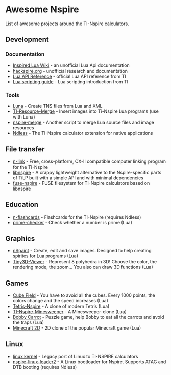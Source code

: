 
# Awesome Nspire

List of awesome projects around the TI-Nspire calculators.

## Development

### Documentation

 - [Inspired Lua Wiki](https://wiki.inspired-lua.org/) - an unofficial Lua Api documentation
 - [hackspire.org](https://hackspire.org//index.php?title=Main_Page) - unofficial research and documentation
 - [Lua API Reference](https://education.ti.com/-/media/7EFB09CED41C4190AFF8F60283B6727A) - official Lua API reference from TI
 - [Lua scripting guide](https://education.ti.com/-/media/710B5A95C80B4C3AA822CA65A1ECAB75) - Lua scripting introduction from TI

### Tools

 - [Luna](https://github.com/ndless-nspire/Luna) - Create TNS files from Lua and XML
 - [TI-Resource-Merge](https://github.com/DaveDuck321/TI-Resource-Merge) - Insert images into Ti-Nspire Lua programs (use with Luna)
 - [nspire-merge](https://github.com/alexcoder04/nspire-merge) - Another script to merge Lua source files and image resources
 - [Ndless](https://github.com/ndless-nspire/Ndless) - The TI-Nspire calculator extension for native applications

## File transfer

 - [n-link](https://github.com/lights0123/n-link) - Free, cross-platform, CX-II compatible computer linking program for the TI-Nspire
 - [libnspire](https://github.com/Vogtinator/libnspire) - A crappy lightweight alternative to the Nspire-specific parts of TiLP built with a simple API and with minimal dependencies
 - [fuse-nspire](https://github.com/Vogtinator/fuse-nspire) - FUSE filesystem for TI-Nspire calculators based on libnspire

## Education

 - [n-flashcards](https://github.com/lights0123/n-flashcards) - Flashcards for the TI-Nspire (requires Ndless)
 - [prime-checker](https://github.com/alexcoder04/prime-checker) - Check whether a number is prime (Lua)

## Graphics

 - [nSpaint](https://www.ticalc.org/archives/files/fileinfo/447/44726.html) - Create, edit and save images. Designed to help creating spirites for Lua programs (Lua)
 - [Tiny3D-Viewer](https://www.ticalc.org/archives/files/fileinfo/444/44416.html) - Represent 8 polyhedra in 3D! Choose the color, the rendering mode, the zoom... You also can draw 3D functions (Lua)

## Games

 - [Cube Field](https://www.ticalc.org/archives/files/fileinfo/443/44308.html) - You have to avoid all the cubes. Every 1000 points, the colors change and the speed increases (Lua)
 - [Tetris-Nspire](https://github.com/DaveDuck321/Tetris-Nspire) - A clone of modern Tetris (Lua)
 - [TI-Nspire-Minesweeper](https://github.com/Skayo/TI-Nspire-Minesweeper) - A Minesweeper-clone (Lua)
 - [Bobby Carrot](https://www.ticalc.org/archives/files/fileinfo/440/44058.html) - Puzzle game, help Bobby to eat all the carrots and avoid the traps (Lua)
 - [Minecraft 2D](https://www.ticalc.org/archives/files/fileinfo/457/45729.html) - 2D clone of the popular Minecraft game (Lua)

## Linux

 - [linux kernel](https://github.com/tangrs/linux) - Legacy port of Linux to TI-NSPIRE calculators
 - [nspire-linux-loader2](https://github.com/tangrs/nspire-linux-loader2) - A Linux bootloader for Nspire. Supports ATAG and DTB booting (requires Ndless)
